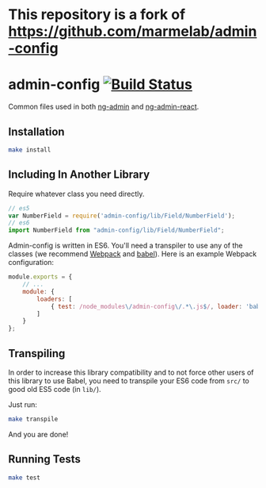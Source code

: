 # This repository is a fork of https://github.com/marmelab/admin-config

# admin-config [![Build Status](https://travis-ci.org/marmelab/admin-config.svg?branch=master)](https://travis-ci.org/marmelab/admin-config)

Common files used in both [ng-admin](https://github.com/marmelab/ng-admin) and [ng-admin-react](https://github.com/marmelab/ng-admin-react).

## Installation

```sh
make install
```

## Including In Another Library

Require whatever class you need directly.

```js
// es5
var NumberField = require('admin-config/lib/Field/NumberField');
// es6
import NumberField from "admin-config/lib/Field/NumberField";
```

Admin-config is written in ES6. You'll need a transpiler to use any of the classes (we recommend [Webpack](http://webpack.github.io/) and [babel](https://babeljs.io/)). Here is an example Webpack configuration:

```js
module.exports = {
    // ...
    module: {
        loaders: [
            { test: /node_modules\/admin-config\/.*\.js$/, loader: 'babel' }
        ]
    }
};
```

## Transpiling

In order to increase this library compatibility and to not force other users of this
library to use Babel, you need to transpile your ES6 code from `src/` to good old ES5
code (in `lib/`).

Just run:

``` sh
make transpile
```

And you are done!

## Running Tests

```sh
make test
```
